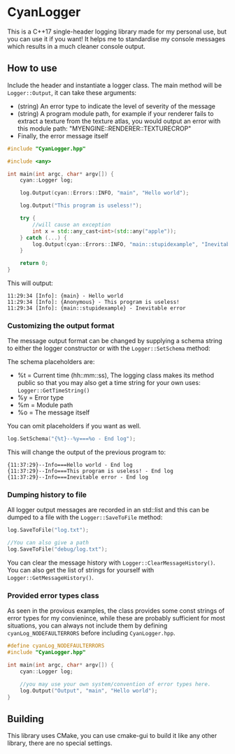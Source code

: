 # CyanLogger
 
This is a C++17 single-header logging library made for my personal use, but you can use it if you want! It helps me to standardise my console messages which results in a much cleaner console output.

## How to use

Include the header and instantiate a logger class. The main method will be `Logger::Output`, it can take these arguments:
 - (string) An error type to indicate the level of severity of the message
 - (string) A program module path, for example if your renderer fails to extract a texture from the texture atlas, you would output an error with this module path: "MYENGINE::RENDERER::TEXTURECROP"
 - Finally, the error message itself

```cpp
#include "CyanLogger.hpp"

#include <any>

int main(int argc, char* argv[]) {
    cyan::Logger log;

    log.Output(cyan::Errors::INFO, "main", "Hello world");

    log.Output("This program is useless!");

    try {
        //will cause an exception
        int x = std::any_cast<int>(std::any("apple"));
    } catch (...) {
        log.Output(cyan::Errors::INFO, "main::stupidexample", "Inevitable error");
    }

    return 0;
}
```

This will output:

```shell
11:29:34 [Info]: {main} - Hello world
11:29:34 [Info]: {Anonymous} - This program is useless!
11:29:34 [Info]: {main::stupidexample} - Inevitable error
```

### Customizing the output format

The message output format can be changed by supplying a schema string to either the logger constructor or with the `Logger::SetSchema` method:

The schema placeholders are:
 - %t = Current time (hh::mm::ss), The logging class makes its method public so that you may also get a time string for your own uses: `Logger::GetTimeString()`
 - %y = Error type
 - %m = Module path
 - %o = The message itself

You can omit placeholders if you want as well.

```cpp
log.SetSchema("{%t}--%y===%o - End log");
```

This will change the output of the previous program to:

```shell
{11:37:29}--Info===Hello world - End log
{11:37:29}--Info===This program is useless! - End log
{11:37:29}--Info===Inevitable error - End log
```

### Dumping history to file

All logger output messages are recorded in an std::list and this can be dumped to a file with the `Logger::SaveToFile` method:

```cpp
log.SaveToFile("log.txt");

//You can also give a path
log.SaveToFile("debug/log.txt");
```

You can clear the message history with `Logger::ClearMessageHistory()`.
You can also get the list of strings for yourself with `Logger::GetMessageHistory()`.

### Provided error types class

As seen in the provious examples, the class provides some const strings of error types for my convienince, while these are probably sufficient for most situations, you can always not include them by defining `cyanLog_NODEFAULTERRORS` before including `CyanLogger.hpp`.

```cpp
#define cyanLog_NODEFAULTERRORS
#include "CyanLogger.hpp"

int main(int argc, char* argv[]) {
	cyan::Logger log;

    //you may use your own system/convention of error types here.
    log.Output("Output", "main", "Hello world");
}
```

## Building

This library uses CMake, you can use cmake-gui to build it like any other library, there are no special settings.
